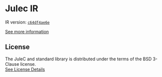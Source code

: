 # Julec IR

IR version: [`c64df4ae6e`](https://github.com/julelang/jule/tree/c64df4ae6ec442ca2fd6d25d6fc02784a4a7eb9c)

[See more information](https://manual.jule.dev/getting-started/install-from-source/compile-from-ir.html)

## License

The JuleC and standard library is distributed under the terms of the BSD 3-Clause license. \
[See License Details](./LICENSE)
